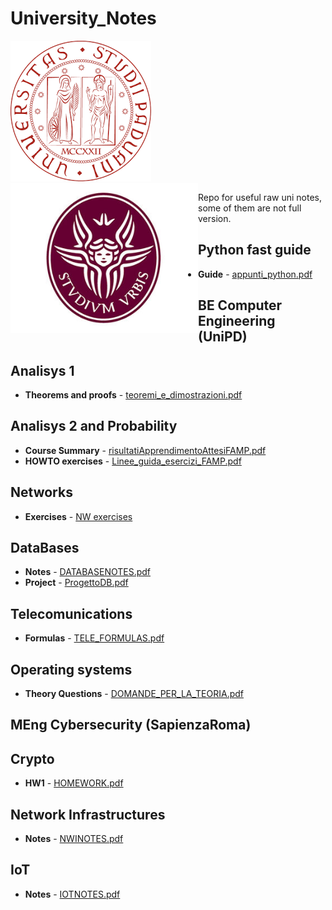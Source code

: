 # University_Notes
![UniPD](https://github.com/TobMTV/University_Notes/blob/master/logounipd.png)
<a href="url"><img src="https://github.com/TobMTV/University_Notes/blob/master/Wanted-the-best_rif.jpg" align="left" height="240" width="300" ></a>


Repo for useful raw uni notes, some of them are not full version.


## Python fast guide
* **Guide** - [appunti_python.pdf](https://github.com/TobMTV/University_Notes/blob/master/appunti_python.pdf)

## BE Computer Engineering (UniPD) 
## Analisys 1
* **Theorems and proofs** - [teoremi_e_dimostrazioni.pdf](https://github.com/TobMTV/University_Notes/blob/master/teoremi_e_dimostrazioni.pdf)
## Analisys 2 and Probability
* **Course Summary** - [risultatiApprendimentoAttesiFAMP.pdf](https://github.com/TobMTV/University_Notes/blob/master/risultatiApprendimentoAttesiFAMP.pdf)
* **HOWTO exercises** - [Linee_guida_esercizi_FAMP.pdf](https://github.com/TobMTV/University_Notes/blob/master/Linee_guida_esercizi_FAMP.pdf)

## Networks
* **Exercises** - [NW exercises](https://github.com/TobMTV/Networks---Unipd) 

## DataBases
* **Notes** - [DATABASENOTES.pdf](https://github.com/TobMTV/University_Notes/blob/master/DATABASENOTES.pdf)
* **Project** - [ProgettoDB.pdf](https://github.com/TobMTV/University_Notes/blob/master/ProgettoDB.pdf)

## Telecomunications
* **Formulas** - [TELE_FORMULAS.pdf](https://github.com/TobMTV/University_Notes/blob/master/a6_fond_comunicazioni.pdf)

## Operating systems
* **Theory Questions** - [DOMANDE_PER_LA_TEORIA.pdf](https://github.com/TobMTV/University_Notes/blob/master/DOMANDE_PER_LA_TEORIA.pdf)

## MEng Cybersecurity (SapienzaRoma)
## Crypto
* **HW1** - [HOMEWORK.pdf](https://github.com/TobMTV/University_Notes/blob/master/HOMEWORK2.pdf)

## Network Infrastructures
* **Notes** - [NWINOTES.pdf](https://github.com/TobMTV/University_Notes/blob/master/Network%20Infrastructuresnotes.pdf)

## IoT
* **Notes** - [IOTNOTES.pdf](https://github.com/TobMTV/University_Notes/blob/master/Internet_of_things_notes_april_version.pdf)

